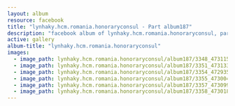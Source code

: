 ```yaml
---
layout: album
resource: facebook
title: "lynhaky.hcm.romania.honoraryconsul - Part album187"
description: "facebook album of lynhaky.hcm.romania.honoraryconsul, part album187."
active: gallery
album-title: "lynhaky.hcm.romania.honoraryconsul"
images:
  - image_path: lynhaky.hcm.romania.honoraryconsul/album187/3348_473115627_1141968640620428_4222403811272902595_n.jpg
  - image_path: lynhaky.hcm.romania.honoraryconsul/album187/3351_473133104_1141968630620429_1471576432430701107_n.jpg
  - image_path: lynhaky.hcm.romania.honoraryconsul/album187/3354_472935130_1141968317287127_3845866188741348606_n.jpg
  - image_path: lynhaky.hcm.romania.honoraryconsul/album187/3355_473004609_1141968250620467_264741700930121791_n.jpg
  - image_path: lynhaky.hcm.romania.honoraryconsul/album187/3357_473099076_1141968510620441_8213148789231004095_n.jpg
  - image_path: lynhaky.hcm.romania.honoraryconsul/album187/3358_473018861_1141968487287110_5241535578823433928_n.jpg
---
```

